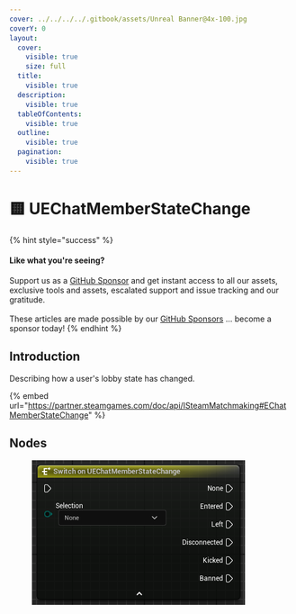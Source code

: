 ```yaml
---
cover: ../../../../.gitbook/assets/Unreal Banner@4x-100.jpg
coverY: 0
layout:
  cover:
    visible: true
    size: full
  title:
    visible: true
  description:
    visible: true
  tableOfContents:
    visible: true
  outline:
    visible: true
  pagination:
    visible: true
---
```


# 🟨 UEChatMemberStateChange

{% hint style="success" %}
#### Like what you're seeing?

Support us as a [GitHub Sponsor](../../../../become-a-sponsor/) and get instant access to all our assets, exclusive tools and assets, escalated support and issue tracking and our gratitude.\
\
These articles are made possible by our [GitHub Sponsors](../../../../become-a-sponsor/) ... become a sponsor today!
{% endhint %}

## Introduction

Describing how a user's lobby state has changed.

{% embed url="https://partner.steamgames.com/doc/api/ISteamMatchmaking#EChatMemberStateChange" %}

## Nodes

<figure><img src="../../../../.gitbook/assets/image (14) (1) (1) (1).png" alt=""><figcaption></figcaption></figure>
